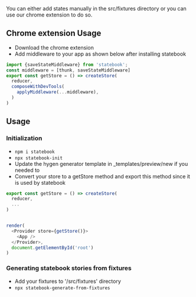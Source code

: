 You can either add states manually in the src/fixtures directory or you can use our chrome extension to do so.

## Chrome extension Usage
* Download the chrome extension
* Add middleware to your app as shown below after installing statebook

``` javaScript
import {saveStateMiddleware} from 'statebook';
const middleware = [thunk, saveStateMiddleware]
export const getStore = () => createStore(
  reducer,
  composeWithDevTools(
    applyMiddleware(...middleware),
  )
)
``` 



## Usage
### Initialization
* `npm i statebook`
* `npx statebook-init`
* Update the hygen generator template in _templates/preview/new if you needed to
* Convert your store to a getStore method and export this method since it is used by statebook


``` javaScript
export const getStore = () => createStore(
  reducer,
  ...
)


render(
  <Provider store={getStore()}>
    <App />
  </Provider>,
  document.getElementById('root')
)

``` 



### Generating statebook stories from fixtures  
* Add your fixtures to '/src/fixtures' directory
* `npx statebook-generate-from-fixtures`


